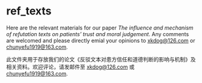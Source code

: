 # ref_texts

Here are the relevant materials for our paper  *The influence and mechanism of refutation texts on patients’ trust and moral judgement*. 
Any comments are welcomed and please directly emial your opinions to xkdog@126.com or chunyefu1919@163.com.

此文件夹用于存放我们的论文《反驳文本对患方信任和道德判断的影响与机制》及相关资料。欢迎评论，请发邮件至 xkdog@126.com 或 chunyefu1919@163.com.
